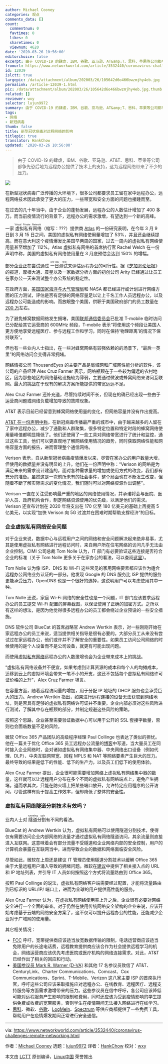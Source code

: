 ```yaml
---
author: Michael Cooney
categories: 观点
comments_data: []
count:
  commentnum: 0
  favtimes: 0
  likes: 0
  sharetimes: 0
  viewnum: 4620
date: '2020-03-26 10:56:00'
editorchoice: false
excerpt: 由于 COVID-19 的肆虐，IBM、谷歌、亚马逊、AT&amp;T、思科、苹果等公司都争先恐后地为远程办公提供了技术上的支持，这为远程网络带来了不少的压力。
fromurl: https://www.networkworld.com/article/3532440/coronavirus-challenges-remote-networking.html
id: 12039
islctt: true
largepic: /data/attachment/album/202003/26/105642d6o466bwzmjhy4eb.jpg
permalink: /article-12039-1.html
pic: /data/attachment/album/202003/26/105642d6o466bwzmjhy4eb.jpg.thumb.jpg
related: []
reviewer: wxy
selector: lujun9972
summary: 由于 COVID-19 的肆虐，IBM、谷歌、亚马逊、AT&amp;T、思科、苹果等公司都争先恐后地为远程办公提供了技术上的支持，这为远程网络带来了不少的压力。
tags:
- 网络
- 新冠病毒
thumb: false
title: 新型冠状病毒对远程网络的影响
titlepic: true
translator: HankChow
updated: '2020-03-26 10:56:00'
---
```



> 
> 由于 COVID-19 的肆虐，IBM、谷歌、亚马逊、AT&T、思科、苹果等公司都争先恐后地为远程办公提供了技术上的支持，这为远程网络带来了不少的压力。
> 
> 
> 


![](/data/attachment/album/202003/26/105642d6o466bwzmjhy4eb.jpg)


在新型冠状病毒广泛传播的大环境下，很多公司都要求员工留在家中远程办公，远程网络技术因此承受了更大的压力，一些带宽和安全方面的问题也接踵而至。


在过去的几十年当中，由于企业的蓬勃发展，远程办公的人数估计增加了 400 多万。而当前疫情流行的背景下，远程办公的需求激增，有望达到一个新的高峰。


一家<ruby> 虚拟私有网络 <rt>  Virtual Private Network </rt></ruby>（缩写：???）提供商 [Atlas](https://atlasvpn.com/blog/vpn-usage-in-italy-rockets-by-112-and-53-in-the-us-amidst-coronavirus-outbreak/) 的一份研究表明，在今年 3 月 9 日到 3 月 15 日之间，美国的虚拟私有网络使用量增加了 53%，并且还会继续提高。而在意大利这个疫情爆发比美国早两周的国家，过去一周内的虚拟私有网络使用量甚至增加了 112%。Atlas 虚拟私有网络的首席执行官 Rachel Welch 在一份声明中称，美国的虚拟私有网络使用量在 3 月底预估会达到 150% 的增幅。


部分企业正在尝试通过<ruby> 一日测试 <rt>  one-day test </rt></ruby>来评估远程办公的可行性。据《[芝加哥论坛报](https://www.chicagotribune.com/coronavirus/ct-coronavirus-work-from-home-20200312-bscm4ifjvne7dlugjn34sksrz4-story.html)》的报道，摩根大通、晨星以及一家数据分析方面的初创公司 Arity 已经通过让员工在家办公一天来测试整个办公系统的稳定性。


在政府方面，[美国国家海洋与大气管理局](https://federalnewsnetwork.com/workforce/2020/03/agencies-ramp-up-coronavirus-preparations-as-noaa-plans-large-scale-telework-test/)和 NASA 都已经进行或计划进行网络方面的压力测试，评估是否有足够的网络容量足以让上千名工作人员远程办公，以及远程办公可能造成的影响。而放眼整个美国，供职于美国政府部门的员工数量在 [200 万](https://fas.org/sgp/crs/misc/R43590.pdf)左右。


为了避免蜂窝数据网络发生拥堵，美国[联邦通信委员会](https://www.fcc.gov/coronavirus)已批准 T-mobile 临时访问已分配给其它运营商的 600MHz 频段，T-mobile 表示“将使用这个频段让美国人更方便地享受远程医疗、参与远程工作和学习，同时在保持‘物理距离’的情况下保持联系”。






但也有一些业内人士指出，在一些对蜂窝网络有较强依赖的的场景下，“最后一英里”的网络访问会变得非常拥堵。


网络情报公司 ThousandEyes 的主要产品是局域网和广域网性能分析的软件，该公司的产品经理 Alex Cruz Farmer 表示，网络瓶颈在于一些较为偏远的农村地区，因为那些地区的网络基础设施较为薄弱，主要通过微波或蜂窝网络来访问互联网。最大的挑战在于现有的解决方案所能提供的带宽远远不足。


Alex Cruz Farmer 还补充道，尽管持续时间不长，但现在的确已经出现一些由于运营商问题或网络负载增加导致的故障现象。


AT&T 表示目前已经留意到蜂窝网络使用量的变化，但网络容量并没有作出提高。


[AT&T 在一份声明中称](https://about.att.com/pages/COVID-19.html)，在新冠病毒传播最严重的城市中，由于越来越多的人留在了家中远程办公，减少了通勤和人群聚集，很多特定位置和特定时段的蜂窝网络使用量峰值都明显降低了。他们还使用了一些工具对网络带宽进行了统计和监控，通过这些工具，他们可以更直观地了解网络使用情况的趋势，同时获取网络性能和网络容量方面的报告，进而管理整个通信网络。


Verison 表示，自从新型冠状病毒疫情爆发以来，尽管在家办公的用户数量大增，但使用的数据量并没有明显的上升。他们在一份声明中称：“Verison 的网络是为满足未来的需求设计建造的，面对各种需求量的增加或使用方式的改变，我们都有充分的准备。虽然这是一次前所未有的社会事件，整个局面也在不断发生改变，但随着不断了解实际需求的变化情况，我们随时可以对网络资源作出调整”。


Verison 一直在关注受影响最严重的地区的网络使用情况，并承诺将会与医院、医护人员、政府机构合作，制定网络资源使用的优先级，以满足他们的需求。Verison 还宣布计划在 2020 年将支出在 170 亿至 180 亿美元的基础上再提高 5 亿美元，以实现“加快 Verison 向 5G 过渡并在困难时期帮助支撑经济”的目标。


### 企业虚拟私有网络安全问题


对于企业来说，数据中心与远程用户之间的网络和安全问题解决起来绝非易事，尤其是使用虚拟私有网络进行远程访问时，来自用户所在住宅网络的访问几乎无法由企业控制。CIMI 公司总裁 Tom Nolle 认为，IT 部门有必要验证这些连接是否符合企业的标准（关于 Tom Nolle 更多关于在家办公的看法，可以查阅[这里](https://blog.cimicorp.com/?p=4055)）。


Tom Nolle 认为像 ISP、DNS 和 Wi-Fi 这些常见的家用网络要素都应该作为适合远程办公网络业务认证的一部分。他发现 Google 的 DNS 服务比 ISP 提供的服务更能承受压力，OpenDNS 也是一个很好的选择，这说明用户可以考虑使用其中一种。


Tom Nolle 还说，家庭 Wi-Fi 网络的安全性也是一个问题，IT 部门应该要求远程办公的员工提交 Wi-Fi 配置的屏幕截图，以保证使用了正确的加密方式。之所以有这样的想法，是因为他觉得很多远程办公的员工都会绕过企业预设的一些安全措施。


DNS 软件公司 BlueCat 的首席战略官 Andrew Wertkin 表示，对一些刚刚开始在家远程办公的员工来说，适当提供相关指导是很有必要的。大部分员工从来没有尝试过在家远程办公，他们或许并不了解安全的重要性。如果员工访问公司网络的时候使用的是个人设备而不是公司设备，就更有可能出现问题。


而使用[虚拟私有网络](https://www.networkworld.com/article/3268744/understanding-virtual-private-networks-and-why-vpns-are-important-to-sd-wan.html)远程办公的人数激增也会为企业带来成本上的挑战。


“虚拟私有网络设备并不便宜，如果考虑到计算资源的成本和每个人的均摊成本，迁移到云上的虚拟环境会带来一笔不小的开支，这还不包括每个虚拟私有网络许可证价格的上升”，Alex Cruz Farmer 坦言。


在容量方面，随着远程访问量的增加，用于分配 IP 地址的 DHCP 服务也会承受巨大的压力。Andrew Wertkin 指出，如果进行远程连接的设备无法获取到网络地址，则是否具有足够的虚拟私有网络许可证并不重要。企业内部必须对这些风险进行测试，了解其中存在瓶颈的部分，并制定规避这些风险的策略。


按照这个思路，企业甚至需要验证数据中心可以用于公开的 SSL 套接字数量，否则也会面临数量不足的风险。


微软 Office 365 产品团队的高级程序经理 Paul Collinge 也表达了类似的担忧。他在一篇关于优化 Office 365 员工远程办公流量的[博客](https://techcommunity.microsoft.com/t5/office-365-blog/how-to-quickly-optimize-office-365-traffic-for-remote-staff-amp/ba-p/1214571)中写道，当大量员工在同时接入企业网络时，会对诸如虚拟私有网络集中器、中央网络出口设备（例如代理、DLP）、中央互联网带宽、回程 MPLS 和 NAT 等网络要素产生巨大的压力。最终导致的结果是低下的性能、低下的生产力，以及员工们低下的使用体验。


Alex Cruz Farmer 提出，企业很可能需要增加网络上虚拟私有网络集中器的数量，这样就可以让远程用户分布在多个不同的虚拟私有网络端点上，避免产生拥堵。退而求其次，只能在防火墙上把某些端口放开，允许特定应用程序的公开访问，尽管这样有助于提高工作效率，但却降低了整体的安全性。


### 虚拟私有网络隧道分割技术有效吗？


业内人士对<ruby> 隧道分割 <rt>  tunneling split </rt></ruby>有不同的看法。


BlueCat 的 Andrew Wertkin 认为，虚拟私有网络可以使用隧道分割技术，使得仅有需要访问企业内部网络的流量才通过虚拟私有网络隧道访问，其余流量则直接进入互联网。这意味着会有部分流量不受隧道和企业网络内部的安全控制，用户的计算机会暴露在互联网当中，进而导致企业的数据和网络面临安全风险。


尽管如此，微软在上周还是建议 IT 管理员使用隧道分割技术以缓解 Office 365 由于大量远程用户涌入导致的拥堵问题。微软在[建议](https://techcommunity.microsoft.com/t5/office-365-blog/how-to-quickly-optimize-office-365-traffic-for-remote-staff-amp/ba-p/1214571)中提供了相关接入点的 URL 和 IP 地址列表，并引导 IT 人员如何按照这个方式将流量路由到 Office 365。


按照 Paul Collinge 的说法，虚拟私有网络客户端需要经过配置，才能将流量路由到已标识的 URL/IP/ 端口上，进而为全球的用户提供高性能的服务。


Alex Cruz Farmer 认为，在虚拟私有网络使用率上升之后，企业很有必要对网络安全进行一个全面的审查。对于仍然在使用传统网络安全架构的企业来说，应该开始考虑基于云端的网络安全方案了，这不仅可以提升远程办公的性能，还能减少企业对于广域网的使用量。


其它相关情况：


* [FCC](https://www.fcc.gov/document/commissioner-starks-statement-fccs-response-covid-19) 呼吁，宽带提供商应该适当放宽数据传输的限制，电话运营商应该适当免除用户的长途电话费，远程教育提供商应该合作为社会提供远程学习的机会，网络运营商应该优先考虑医院或医疗机构的网络连接需求。对此，AT&T 已经作出了相关的回应和行动。
* [美国参议员 Mark R. Warner (D-VA)](https://www.warner.senate.gov/public/_cache/files/2/3/239084db-83bd-4641-bf59-371cb829937a/A99E41ACD1BA92FB37BDE54E14A97BFA.letter-to-isps-on-covid-19-final-v2.-signed.pdf) 和其他 17 名参议员致信了 AT&T、CenturyLink、Charter Communications、Comcast、Cox Communications、Sprint、T-Mobile、Verizon 这八家主要 ISP 的首席执行官，呼吁这些公司应该采取措施应对远程办公、在线教育、远程医疗、远程支持服务等方面需求激增带来的压力。这些参议员在信中呼吁，各公司应该降低可能对远程服务产生影响的限制和费用，同时还应该为受到疫情影响的学生提供免费或收费的宽带服务，否则学生在疫情期间无法接入网络进行在线学习。
* [思科](https://blogs.cisco.com/collaboration/cisco-announces-work-from-home-webex-contact-center-quick-deployment)、微软、[谷歌](https://cloud.google.com/blog/products/g-suite/helping-businesses-and-schools-stay-connected-in-response-to-coronavirus)、[LogMeIn](https://www.gotomeeting.com/work-remote?clickid=RFlSQF3DBxyOTSr0MKVSfWfHUknShrScK0%3AhTY0&irgwc=1&cid=g2m_noam_ir_aff_cm_pl_ct)、[Spectrum](https://www.multichannel.com/news/charter-opening-wi-fi-hotspots-in-face-of-covid-19) 等供应商都提供了一些免费工具，帮助用户在疫情爆发期间正常进行安全通信。




---


via: <https://www.networkworld.com/article/3532440/coronavirus-challenges-remote-networking.html>


作者：[Michael Cooney](https://www.networkworld.com/author/Michael-Cooney/) 选题：[lujun9972](https://github.com/lujun9972) 译者：[HankChow](https://github.com/HankChow) 校对：[wxy](https://github.com/wxy)


本文由 [LCTT](https://github.com/LCTT/TranslateProject) 原创编译，[Linux中国](https://linux.cn/) 荣誉推出
